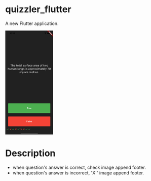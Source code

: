 # quizzler_flutter

A new Flutter application.

<img src="quizzler.png" width="30%">

# Description

- when question's answer is correct, check image append footer.
- when question's answer is incorrect, 'X'' image append footer.
